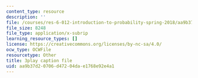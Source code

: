 ```yaml
---
content_type: resource
description: ''
file: /courses/res-6-012-introduction-to-probability-spring-2018/aa9b37d20706d47204dae1768e92e4a1_jOC4ATKBWlI.srt
file_size: 8248
file_type: application/x-subrip
learning_resource_types: []
license: https://creativecommons.org/licenses/by-nc-sa/4.0/
ocw_type: OCWFile
resourcetype: Other
title: 3play caption file
uid: aa9b37d2-0706-d472-04da-e1768e92e4a1
---
```

